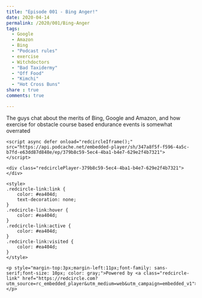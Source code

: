 ```yaml
---
title: "Episode 001 - Bing Anger!"
date: 2020-04-14
permalink: /2020/001/Bing-Anger
tags:
  - Google
  - Amazon
  - Bing
  - "Podcast rules"
  - exercise
  - Witchdoctors
  - "Bad Taxidermy"
  - "Off Food"
  - "Kimchi"
  - "Hot Cross Buns"
share : true
comments: true

---
```



The guys chat about the merits of Bing, Google and Amazon, and how exercise for obstacle course based endurance events is somewhat overrated

    <script async defer onload="redcircleIframe();" src="https://api.podcache.net/embedded-player/sh/347a8f5f-f596-4a5c-b7fd-e63dd87d848e/ep/379b8c59-5ec4-4ba1-b4e7-629e2f4b7321">
    </script>

    <div class="redcirclePlayer-379b8c59-5ec4-4ba1-b4e7-629e2f4b7321"></div>

    <style>
    .redcircle-link:link {
        color: #ea404d;
        text-decoration: none;
    }
    .redcircle-link:hover {
        color: #ea404d;
    }
    .redcircle-link:active {
        color: #ea404d;
    }
    .redcircle-link:visited {
        color: #ea404d;
    }
    </style>

    <p style="margin-top:3px;margin-left:11px;font-family: sans-serif;font-size: 10px; color: gray;">Powered by <a class="redcircle-link" href="https://redcircle.com?utm_source=rc_embedded_player&utm_medium=web&utm_campaign=embedded_v1">RedCircle</a></p>
